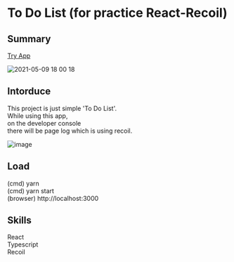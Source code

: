 # To Do List (for practice React-Recoil)

## Summary
[Try App](https://whlee0525.github.io/todo-react-recoil/)

![2021-05-09 18 00 18](https://user-images.githubusercontent.com/29941220/117566295-cf361600-b0f0-11eb-9749-cd68c88dbd5f.gif)


## Intorduce
This project is just simple 'To Do List'.<br>
While using this app, <br>
on the developer console<br>
there will be page log which is using recoil.

![image](https://user-images.githubusercontent.com/29941220/117567450-6900c180-b0f7-11eb-8407-ffa02b720ac8.png)

## Load
(cmd) yarn<br>
(cmd) yarn start<br>
(browser) http://localhost:3000

## Skills
React<br>
Typescript<br>
Recoil
